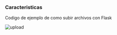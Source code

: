 ### Caracteristicas

Codigo de ejemplo de como subir archivos con Flask

![upload](https://i.stack.imgur.com/6wJr6.png "upload")

